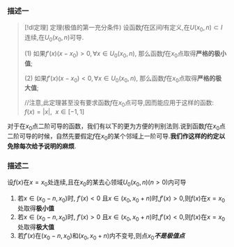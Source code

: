
### 描述一
> [!dl定理] 定理(极值的第一充分条件)
> 设函数$f$在区间$I$有定义,在$U(x_{0},n)\subset I$连续,在$U_{0}(x_{0},n)$可导.
> 
> (1) 如果$f'(x)(x-x_{0})>0,\forall x\in U_{0}(x_{0},n)$,
> 那么函数$f$在$x_{0}$点取得**严格的极小值**;
> 
> (2) 如果$f'(x)(x-x_{0})<0,\forall x\in U_{0}(x_{0},n)$,
> 那么函数$f$在$x_{0}$点取得**严格的极大值**;
> 
> //注意,此定理甚至没有要求函数$f$在$x_{0}$点可导,因而能应用于这样的函数: $f(x)=|x|,~~x\in [-1,1]$

对于在$x_{0}$点二阶可导的函数，我们有以下的更为方便的判别法则.说到函数$f$在$x_{0}$点二阶可导的时候，自然先要假定$f$在$x_{0}$的某个邻域上一阶可导.**我们作这样的约定以免除每次给予说明的麻烦**.

### 描述二
设$f(x)$在$x=x_{0}$处连续,且在$x_{0}$的某去心领域$U_{0}(x_{0},n)(n>0)$内可导
1. 若$x\in(x_{0}-n,x_{0})$时, $f'(x)<0$ 且$x\in(x_{0},x_{0}+n)$时,$f'(x)>0$,则$f(x)$在$x=x_{0}$处取得**极小值**
2. 若$x\in(x_{0}-n,x_{0})$时, $f'(x)>0$ 且$x\in(x_{0},x_{0}+n)$时,$f'(x)<0$,则$f(x)$在$x=x_{0}$处取得**极大值**
3. 若$f'(x)$在$(x_{0}-n,x_{0})$和$(x_{0},x_{0}+n)$内不变号,则点$x_{0}$***不是极值点***


